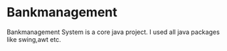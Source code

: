 # Bankmanagement
Bankmanagement System is a core java project.
I used all java packages like swing,awt etc.
